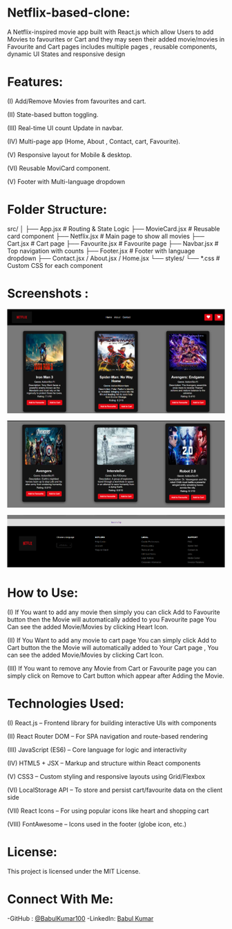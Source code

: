 # Netflix-based-clone:
A Netflix-inspired movie app built with React.js which allow Users to add Movies to favourites or Cart and they may seen their added movie/movies  in Favourite and Cart pages includes  multiple pages , reusable components, dynamic UI States and responsive design

# Features:
(I) Add/Remove Movies from favourites and cart.

(II) State-based button toggling.

(III) Real-time UI count Update in navbar.

(IV) Multi-page app (Home, About , Contact, cart, Favourite).

(V) Responsive layout for Mobile & desktop.

(VI) Reusable MoviCard component.

(V) Footer with Multi-language dropdown

# Folder Structure:

src/
│
├── App.jsx               # Routing & State Logic
├── MovieCard.jsx         # Reusable card component
├── Netflix.jsx           # Main page to show all movies
├── Cart.jsx              # Cart page
├── Favourite.jsx         # Favourite page
├── Navbar.jsx            # Top navigation with counts
├── Footer.jsx            # Footer with language dropdown
├── Contact.jsx / About.jsx / Home.jsx
└── styles/
    └── *.css              # Custom CSS for each component

# Screenshots :

![Netflix-UI1.png](https://github.com/BabulKumar100/Netflix-Inspired-App/blob/7e55fa790a36e885fd2086c635005f0430ae2304/Netflix-UI1.png)

![Netflix-UI2.png](https://github.com/BabulKumar100/Netflix-Inspired-App/blob/7e55fa790a36e885fd2086c635005f0430ae2304/Netflix-UI2.png)

![Netflix-UI3.png](https://github.com/BabulKumar100/Netflix-Inspired-App/blob/7e55fa790a36e885fd2086c635005f0430ae2304/Netflix-UI3.png)

# How to Use:

(I) If You want to add any movie then simply you can click Add to Favourite button then the Movie will automatically added to you Favourite page You Can see the added Movie/Movies by clicking Heart Icon.

(II) If You Want to add any movie to cart page You can simply click Add to Cart button the the Movie will automatically added to Your Cart page , You can see the added Movie/Movies by clicking Cart Icon.

(III) If You want to remove any Movie from Cart or Favourite page you can simply click on Remove to Cart button which appear after Adding the Movie.

# Technologies Used:

(I)  React.js – Frontend library for building interactive UIs with components

(II) React Router DOM – For SPA navigation and route-based rendering

(III) JavaScript (ES6) – Core language for logic and interactivity

(IV) HTML5 + JSX – Markup and structure within React components

(V)  CSS3 – Custom styling and responsive layouts using Grid/Flexbox

(VI) LocalStorage API – To store and persist cart/favourite data on the client side

(VII) React Icons – For using popular icons like heart and shopping cart

(VIII) FontAwesome – Icons used in the footer (globe icon, etc.)

# License:

This project is licensed under the MIT License.

# Connect With Me:

  -GitHub :   [@BabulKumar100](https://github.com/BabulKumar100)
  -LinkedIn:  [Babul Kumar](https://www.linkedin.com/in/babulkumar100)
